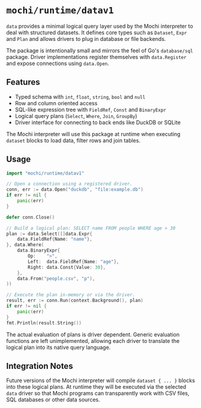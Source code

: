 # `mochi/runtime/datav1`

`data` provides a minimal logical query layer used by the Mochi interpreter to
deal with structured datasets. It defines core types such as `Dataset`,
`Expr` and `Plan` and allows drivers to plug in database or file backends.

The package is intentionally small and mirrors the feel of Go's `database/sql`
package.  Driver implementations register themselves with `data.Register` and
expose connections using `data.Open`.

## Features

* Typed schema with `int`, `float`, `string`, `bool` and `null`
* Row and column oriented access
* SQL-like expression tree with `FieldRef`, `Const` and `BinaryExpr`
* Logical query plans (`Select`, `Where`, `Join`, `GroupBy`)
* Driver interface for connecting to back ends like DuckDB or SQLite

The Mochi interpreter will use this package at runtime when executing `dataset`
blocks to load data, filter rows and join tables.

## Usage

```go
import "mochi/runtime/datav1"

// Open a connection using a registered driver.
conn, err := data.Open("duckdb", "file:example.db")
if err != nil {
    panic(err)
}

defer conn.Close()

// Build a logical plan: SELECT name FROM people WHERE age > 30
plan := data.Select([]data.Expr{
    data.FieldRef{Name: "name"},
}, data.Where(
    data.BinaryExpr{
        Op:    ">",
        Left:  data.FieldRef{Name: "age"},
        Right: data.Const{Value: 30},
    },
    data.From("people.csv", "p"),
))

// Execute the plan in-memory or via the driver.
result, err := conn.Run(context.Background(), plan)
if err != nil {
    panic(err)
}
fmt.Println(result.String())
```

The actual evaluation of plans is driver dependent. Generic evaluation functions
are left unimplemented, allowing each driver to translate the logical plan into
its native query language.

## Integration Notes

Future versions of the Mochi interpreter will compile `dataset { ... }` blocks
into these logical plans. At runtime they will be executed via the selected
`data` driver so that Mochi programs can transparently work with CSV files,
SQL databases or other data sources.
